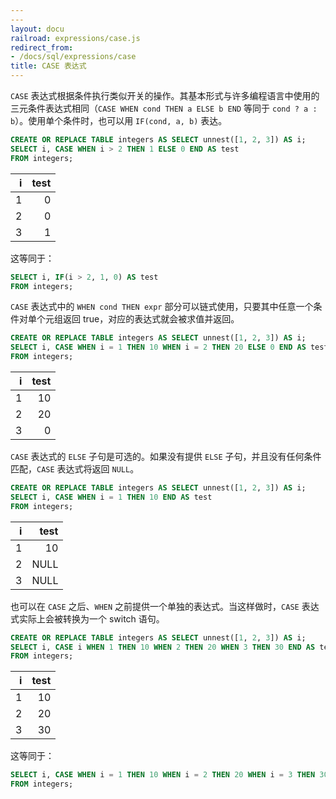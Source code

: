 ```yaml
---
---
layout: docu
railroad: expressions/case.js
redirect_from:
- /docs/sql/expressions/case
title: CASE 表达式
---
```


<div id="rrdiagram"></div>

`CASE` 表达式根据条件执行类似开关的操作。其基本形式与许多编程语言中使用的三元条件表达式相同（`CASE WHEN cond THEN a ELSE b END` 等同于 `cond ? a : b`）。使用单个条件时，也可以用 `IF(cond, a, b)` 表达。

```sql
CREATE OR REPLACE TABLE integers AS SELECT unnest([1, 2, 3]) AS i;
SELECT i, CASE WHEN i > 2 THEN 1 ELSE 0 END AS test
FROM integers;
```

| i | test |
|--:|-----:|
| 1 | 0    |
| 2 | 0    |
| 3 | 1    |

这等同于：

```sql
SELECT i, IF(i > 2, 1, 0) AS test
FROM integers;
```

`CASE` 表达式中的 `WHEN cond THEN expr` 部分可以链式使用，只要其中任意一个条件对单个元组返回 true，对应的表达式就会被求值并返回。

```sql
CREATE OR REPLACE TABLE integers AS SELECT unnest([1, 2, 3]) AS i;
SELECT i, CASE WHEN i = 1 THEN 10 WHEN i = 2 THEN 20 ELSE 0 END AS test
FROM integers;
```

| i | test |
|--:|-----:|
| 1 | 10   |
| 2 | 20   |
| 3 | 0    |

`CASE` 表达式的 `ELSE` 子句是可选的。如果没有提供 `ELSE` 子句，并且没有任何条件匹配，`CASE` 表达式将返回 `NULL`。

```sql
CREATE OR REPLACE TABLE integers AS SELECT unnest([1, 2, 3]) AS i;
SELECT i, CASE WHEN i = 1 THEN 10 END AS test
FROM integers;
```

| i | test |
|--:|-----:|
| 1 | 10   |
| 2 | NULL |
| 3 | NULL |

也可以在 `CASE` 之后、`WHEN` 之前提供一个单独的表达式。当这样做时，`CASE` 表达式实际上会被转换为一个 switch 语句。

```sql
CREATE OR REPLACE TABLE integers AS SELECT unnest([1, 2, 3]) AS i;
SELECT i, CASE i WHEN 1 THEN 10 WHEN 2 THEN 20 WHEN 3 THEN 30 END AS test
FROM integers;
```

| i | test |
|--:|-----:|
| 1 | 10   |
| 2 | 20   |
| 3 | 30   |

这等同于：

```sql
SELECT i, CASE WHEN i = 1 THEN 10 WHEN i = 2 THEN 20 WHEN i = 3 THEN 30 END AS test
FROM integers;
```